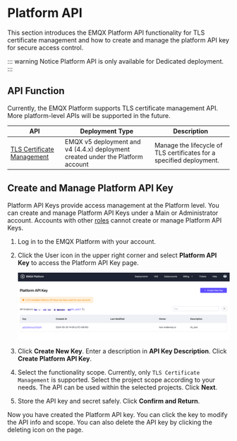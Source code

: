 # Platform API

This section introduces the EMQX Platform API functionality for TLS certificate management and how to create and manage the platform API key for secure access control.

::: warning Notice
Platform API is only available for Dedicated deployment.
:::

## API Function

Currently, the EMQX Platform supports TLS certificate management API. More platform-level APIs will be supported in the future.

| API                                                | Deployment Type                                              | Description                                                  |
| -------------------------------------------------- | ------------------------------------------------------------ | ------------------------------------------------------------ |
| [TLS Certificate Management](./tls_certificate.md) | EMQX v5 deployment and  v4 (4.4.x) deployment created under the Platform account | Manage the lifecycle of TLS certificates for a specified deployment. |

## Create and Manage Platform API Key

Platform API Keys provide access management at the Platform level. You can create and manage Platform API Keys under a Main or Administrator account. Accounts with other [roles](../feature/role.md) cannot create or manage Platform API Keys.

1. Log in to the EMQX Platform with your account.

2. Click the User icon in the upper right corner and select **Platform API Key** to access the Platform API Key page.

   ![platform_key](./_assets/platform_key.png)

3. Click **Create New Key**. Enter a description in **API Key Description**. Click **Create Platform API Key**.

4. Select the functionality scope. Currently, only `TLS Certificate Management` is supported. Select the project scope according to your needs. The API can be used within the selected projects. Click **Next**.

5. Store the API key and secret safely. Click **Confirm and Return**.

Now you have created the Platform API key. You can click the key to modify the API info and scope. You can also delete the API key by clicking the deleting icon on the page.

